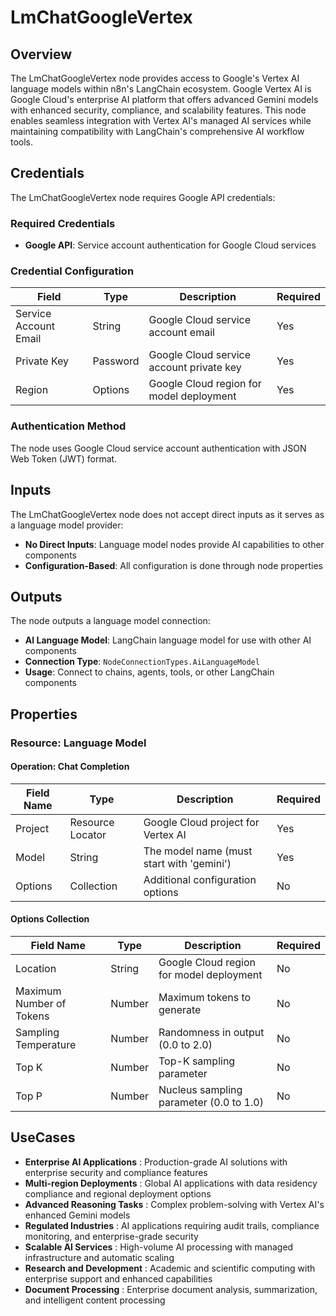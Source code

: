 # LmChatGoogleVertex

## Overview

The LmChatGoogleVertex node provides access to Google's Vertex AI language models within n8n's LangChain ecosystem. Google Vertex AI is Google Cloud's enterprise AI platform that offers advanced Gemini models with enhanced security, compliance, and scalability features. This node enables seamless integration with Vertex AI's managed AI services while maintaining compatibility with LangChain's comprehensive AI workflow tools.

## Credentials

The LmChatGoogleVertex node requires Google API credentials:

### Required Credentials
- **Google API**: Service account authentication for Google Cloud services

### Credential Configuration

| Field | Type | Description | Required |
|---|---|---|---|
| Service Account Email | String | Google Cloud service account email | Yes |
| Private Key | Password | Google Cloud service account private key | Yes |
| Region | Options | Google Cloud region for model deployment | Yes |

### Authentication Method

The node uses Google Cloud service account authentication with JSON Web Token (JWT) format.

## Inputs

The LmChatGoogleVertex node does not accept direct inputs as it serves as a language model provider:

- **No Direct Inputs**: Language model nodes provide AI capabilities to other components
- **Configuration-Based**: All configuration is done through node properties

## Outputs

The node outputs a language model connection:

- **AI Language Model**: LangChain language model for use with other AI components
- **Connection Type**: `NodeConnectionTypes.AiLanguageModel`
- **Usage**: Connect to chains, agents, tools, or other LangChain components

## Properties

### Resource: Language Model

#### Operation: Chat Completion

| Field Name | Type | Description | Required |
|---|---|---|---|
| Project | Resource Locator | Google Cloud project for Vertex AI | Yes |
| Model | String | The model name (must start with 'gemini') | Yes |
| Options | Collection | Additional configuration options | No |

#### Options Collection

| Field Name | Type | Description | Required |
|---|---|---|---|
| Location | String | Google Cloud region for model deployment | No |
| Maximum Number of Tokens | Number | Maximum tokens to generate | No |
| Sampling Temperature | Number | Randomness in output (0.0 to 2.0) | No |
| Top K | Number | Top-K sampling parameter | No |
| Top P | Number | Nucleus sampling parameter (0.0 to 1.0) | No |

## UseCases

- **Enterprise AI Applications** : Production-grade AI solutions with enterprise security and compliance features
- **Multi-region Deployments** : Global AI applications with data residency compliance and regional deployment options
- **Advanced Reasoning Tasks** : Complex problem-solving with Vertex AI's enhanced Gemini models
- **Regulated Industries** : AI applications requiring audit trails, compliance monitoring, and enterprise-grade security
- **Scalable AI Services** : High-volume AI processing with managed infrastructure and automatic scaling
- **Research and Development** : Academic and scientific computing with enterprise support and enhanced capabilities
- **Document Processing** : Enterprise document analysis, summarization, and intelligent content processing 